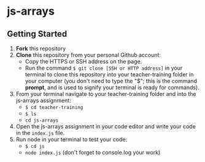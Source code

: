 # js-arrays

## Getting Started

1. **Fork** this repository
2. **Clone** this repository from your personal Github account:
   * Copy the HTTPS or SSH address on the page.
   * Run the command `$ git clone [SSH or HTTP address]` in your terminal to clone this repository into your teacher-training folder in your computer (you don't need to type the "$"; this is the command **prompt**, and is used to signify your terminal is ready for commands).
3. From your terminal navigate to your teacher-training folder and into the js-arrays assignment:
   * `$ cd teacher-training`
   * `$ ls`
   * `cd js-arrays`
4. Open the js-arrays assignment in your code editor and write your code in the `index.js` file.
5. Run node in your terminal to test your code:
   * `$ cd js`
   * `node index.js` (don't forget to console.log your work)
